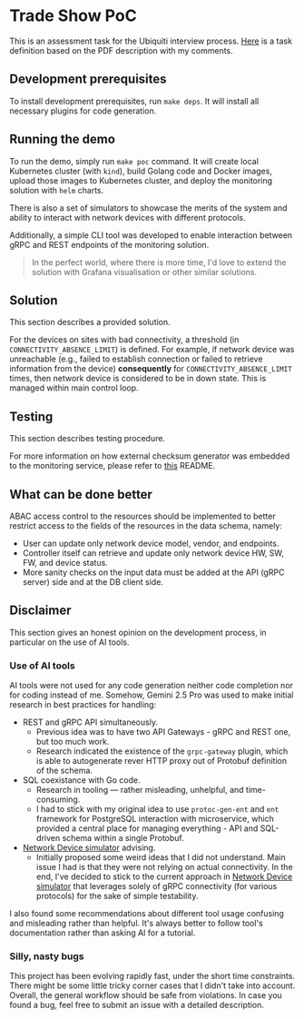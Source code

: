 # Trade Show PoC
This is an assessment task for the Ubiquiti interview process.
[Here](./task_definition.md) is a task definition based on the PDF description with my comments.


## Development prerequisites
To install development prerequisites, run `make deps`. It will install all necessary plugins for code generation.


## Running the demo
To run the demo, simply run `make poc` command. It will create local Kubernetes cluster (with `kind`), build Golang code
and Docker images, upload those images to Kubernetes cluster, and deploy the monitoring solution with `helm` charts.

There is also a set of simulators to showcase the merits of the system and ability to interact with network devices with 
different protocols.

Additionally, a simple CLI tool was developed to enable interaction between gRPC and REST endpoints of the monitoring
solution.

> In the perfect world, where there is more time, I'd love to extend the solution with Grafana visualisation or other 
> similar solutions.


## Solution
This section describes a provided solution.

For the devices on sites with bad connectivity, a threshold (in `CONNECTIVITY_ABSENCE_LIMIT`) is defined. For example,
if network device was unreachable (e.g., failed to establish connection or failed to retrieve information from the device)
**consequently** for `CONNECTIVITY_ABSENCE_LIMIT` times, then network device is considered to be in down state.
This is managed within main control loop.


## Testing
This section describes testing procedure.

For more information on how external checksum generator was embedded to the monitoring service, please refer to 
[this](pkg/checksum/README.md) README.


## What can be done better
ABAC access control to the resources should be implemented to better restrict access to the fields of the resources 
in the data schema, namely:
- User can update only network device model, vendor, and endpoints.
- Controller itself can retrieve and update only network device HW, SW, FW, and device status.
- More sanity checks on the input data must be added at the API (gRPC server) side and at the DB client side.



## Disclaimer
This section gives an honest opinion on the development process, in particular on the use of AI tools.


### Use of AI tools
AI tools were not used for any code generation neither code completion nor for coding instead of me. Somehow,
Gemini 2.5 Pro was used to make initial research in best practices for handling:
- REST and gRPC API simultaneously.
    - Previous idea was to have two API Gateways - gRPC and REST one, but too much work.
    - Research indicated the existence of the `grpc-gateway` plugin, which is able to autogenerate rever HTTP
      proxy out of Protobuf definition of the schema.
- SQL coexistance with Go code.
    - Research in tooling — rather misleading, unhelpful, and time-consuming.
    - I had to stick with my original idea to use `protoc-gen-ent` and `ent` framework for PostgreSQL interaction with
      microservice, which provided a central place for managing everything - API and SQL-driven schema within a single Protobuf.
- [Network Device simulator](pkg/mocks/README.md) advising.
  - Initially proposed some weird ideas that I did not understand. Main issue I had is that they were not relying on 
  actual connectivity. In the end, I've decided to stick to the current approach in 
  [Network Device simulator](pkg/mocks/README.md) that
  leverages solely of gRPC connectivity (for various protocols) for the sake of simple testability.

I also found some recommendations about different tool usage confusing and misleading rather than helpful.
It's always better to follow tool's documentation rather than asking AI for a tutorial.


### Silly, nasty bugs
This project has been evolving rapidly fast, under the short time constraints. There might be some little tricky corner 
cases that I didn't take into account. Overall, the general workflow should be safe from violations. In case you found a bug,
feel free to submit an issue with a detailed description. 
